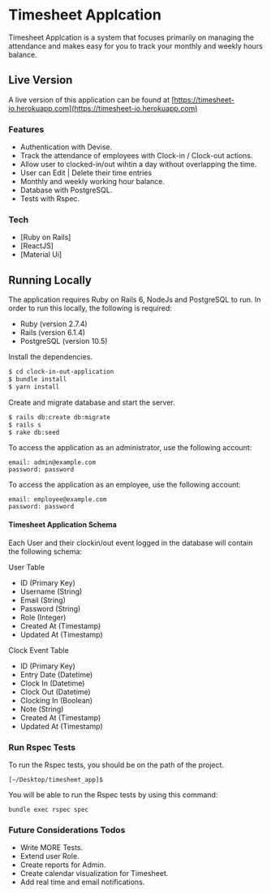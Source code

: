 # Timesheet Applcation

Timesheet Applcation is a system that focuses primarily on managing the attendance and makes easy for you to track your monthly and weekly hours balance.

## Live Version

A live version of this application can be found at
[https://timesheet-io.herokuapp.com](https://timesheet-io.herokuapp.com)

### Features

- Authentication with Devise.
- Track the attendance of employees with Clock-in / Clock-out actions.
- Allow user to clocked-in/out wihtin a day without overlapping the time. 
- User can Edit | Delete their time entries
- Monthly and weekly working hour balance. 
- Database with PostgreSQL.
- Tests with Rspec.

### Tech

* [Ruby on Rails] 
* [ReactJS]
* [Material Ui]

## Running Locally

The application requires Ruby on Rails 6, NodeJs and PostgreSQL to run.
In order to run this locally, the following is required:

+ Ruby (version 2.7.4)
+ Rails (version 6.1.4)
+ PostgreSQL (version 10.5)

Install the dependencies.

```sh
$ cd clock-in-out-application
$ bundle install
$ yarn install
```

Create and migrate database and start the server.

```sh
$ rails db:create db:migrate
$ rails s
$ rake db:seed
```

To access the application as an administrator, use the following account:
    
    email: admin@example.com
    password: password
    
To access the application as an employee, use the following account:
    
    email: employee@example.com
    password: password

#### Timesheet Application Schema
Each User and their clockin/out event logged in the database will contain the following schema:

User Table
+ ID (Primary Key)
+ Username (String)
+ Email (String)
+ Password (String)
+ Role (Integer)
+ Created At (Timestamp)
+ Updated At (Timestamp)

Clock Event Table
+ ID (Primary Key)
+ Entry Date (Datetime)
+ Clock In (Datetime)
+ Clock Out (Datetime)
+ Clocking In (Boolean)
+ Note (String)
+ Created At (Timestamp)
+ Updated At (Timestamp)

### Run Rspec Tests
 
To run the Rspec tests, you should be on the path of the project.

    [~/Desktop/timesheet_app]$     
     
You will be able to run the Rspec tests by using this command:
      
    bundle exec rspec spec      

### Future Considerations Todos

 - Write MORE Tests.
 - Extend user Role.
 - Create reports for Admin.
 - Create calendar visualization for Timesheet.
 - Add real time and email notifications.